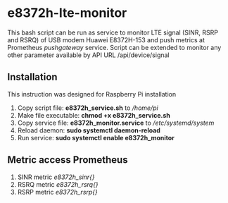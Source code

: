 # e8372h-lte-monitor
This bash script can be run as service to monitor LTE signal (SINR, RSRP and RSRQ) of USB modem Huawei E8372H-153 and push metrics at Prometheus *pushgateway* service. Script can be extended to monitor any other parameter available by API URL /api/device/signal

## Installation
This instruction was designed for Raspberry Pi installation 
 1. Copy script file: **e8372h_service.sh** to */home/pi*
 2. Make file executable: **chmod +x e8372h_service.sh**
 3. Copy service file: **e8372h_monitor.service** to */etc/systemd/system*
 4. Reload daemon: **sudo systemctl daemon-reload**
 5. Run service: **sudo systemctl enable e8372h_monitor**

## Metric access Prometheus
 1. SINR metric *e8372h_sinr{}*
 2. RSRQ metric *e8372h_rsrq{}*
 3. RSRP metric *e8372h_rsrp{}*
